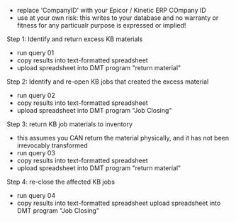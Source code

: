   - replace 'CompanyID' with your Epicor / Kinetic ERP COmpany ID 
  - use at your own risk: this writes to your database and no warranty or fitness for any particualr purpose is expressed or implied!

Step 1: Identify and return excess KB materials

  - run query 01
  - copy results into text-formatted spreadsheet
  - upload spreadsheet into DMT program "return material"
  
Step 2: Identify and re-open KB jobs that created the excess material

  - run query 02
  - copy results into text-formatted spreadsheet
  - upload spreadsheet into DMT program "Job Closing"
  
Step 3: return KB job materials to inventory

  - this assumes you CAN return the material physically, and it has not been irrevocably transformed
  - run query 03
  - copy results into text-formatted spreadsheet
  - upload spreadsheet into DMT program "return material"
  
Step 4: re-close the affected KB jobs

  - run query 04
  - copy results into text-formatted spreadsheet
  upload spreadsheet into DMT program "Job Closing"
  